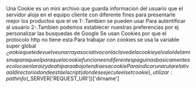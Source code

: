 Una Cookie es un mini archivo que guarda informacion del usuario que el servidor aloja en el 
equipo cliente con diferente fines para presentarle mejor los productos que el ve
1-.Tambien se pueden usar Para autentificar al usuario
2-.Tambien podemos establecer nuestras preferencias por ej personalizar las busquedas de Google
Se usan Cookies por que el protocolo http no tiene esta
Para trabajar con cookies se usa la variable super global $_Cookie que te devuelve un array asociativo con la clave de la cookie y el valor de la misma
para que el 
para que la cookie funcione en diferentes paguinas basicamente se coloca en la raiz y de ahi para abajo tendra esa cookie
Para indicar una ruta relativa al directorio donde está el script (donde se ejecute el setcookie), utilizar:
	pathinfo($_SERVER['REQUEST_URI'])['dirname']
